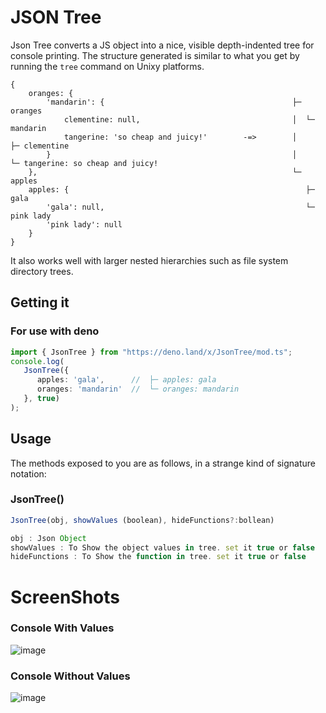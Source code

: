 # JSON Tree 

Json Tree converts a JS object into a nice, visible depth-indented tree for console printing. The structure
generated is similar to what you get by running the ```tree``` command on Unixy platforms.

```
{
    oranges: {
        'mandarin': {                                          ├─ oranges
            clementine: null,                                  │  └─ mandarin
            tangerine: 'so cheap and juicy!'        -=>        │     ├─ clementine
        }                                                      │     └─ tangerine: so cheap and juicy!
    },                                                         └─ apples
    apples: {                                                     ├─ gala
        'gala': null,                                             └─ pink lady
        'pink lady': null
    }
}
```

It also works well with larger nested hierarchies such as file system directory trees.

Getting it
----------

### For use with deno

```ts
import { JsonTree } from "https://deno.land/x/JsonTree/mod.ts";
console.log(
   JsonTree({
      apples: 'gala',      //  ├─ apples: gala
      oranges: 'mandarin'  //  └─ oranges: mandarin
   }, true)
);
```

Usage
-----

The methods exposed to you are as follows, in a strange kind of signature notation:


### JsonTree()
```js
JsonTree(obj, showValues (boolean), hideFunctions?:bollean)

obj : Json Object
showValues : To Show the object values in tree. set it true or false
hideFunctions : To Show the function in tree. set it true or false
```
# ScreenShots
### Console With Values
![image](https://github.com/satty1987/JsonTree/blob/master/consoleWithValues.jpg)

### Console Without Values
![image](https://github.com/satty1987/JsonTree/blob/master/consoleWithoutValues.jpg)
